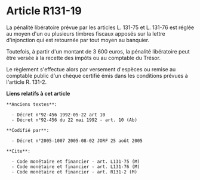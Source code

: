# Article R131-19

La pénalité libératoire prévue par les articles L. 131-75 et L. 131-76 est réglée au moyen d'un ou plusieurs timbres fiscaux
apposés sur la lettre d'injonction qui est retournée par tout moyen au banquier.

Toutefois, à partir d'un montant de 3 600 euros, la pénalité libératoire peut être versée à la recette des impôts ou au
comptable du Trésor.

Le règlement s'effectue alors par versement d'espèces ou remise au comptable public d'un chèque certifié émis dans les
conditions prévues à l'article R. 131-2.

**Liens relatifs à cet article**

	**Anciens textes**:

	  - Décret n°92-456 1992-05-22 art 10
	  - Décret n°92-456 du 22 mai 1992 - art. 10 (Ab)

	**Codifié par**:

	  - Décret n°2005-1007 2005-08-02 JORF 25 août 2005

	**Cite**:

	  - Code monétaire et financier - art. L131-75 (M)
	  - Code monétaire et financier - art. L131-76 (M)
	  - Code monétaire et financier - art. R131-2 (M)
